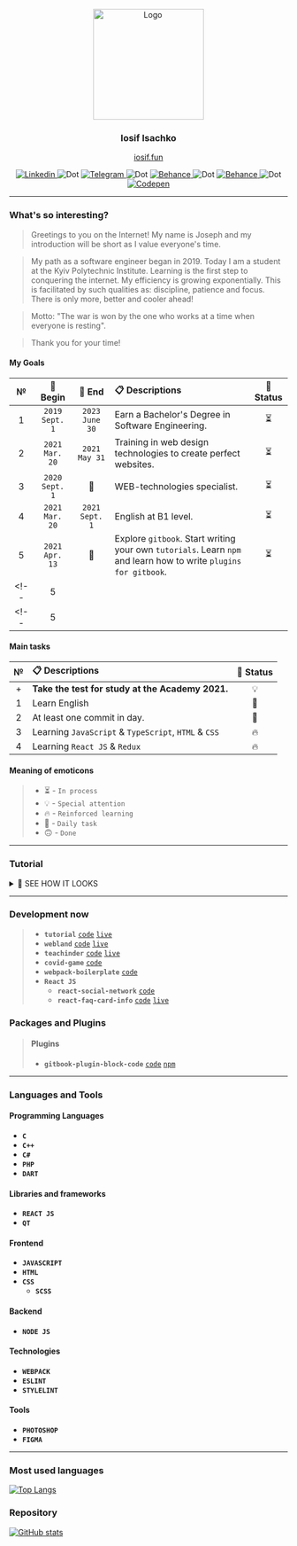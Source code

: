 <p align="center">
	<a href="https://github.com/luamoris">
		<img width="200" src="https://cutt.ly/CvrmOdx" alt="Logo"/>
	</a>
</p>
<h3 align="center">Iosif Isachko</h3>
<p align="center">
	<a href="https://iosif.fun/">iosif.fun</a>
</p>
<p align="center">
	<a href="https://www.linkedin.com/in/iosif-isachko-2631061a7/">
		<img src="https://cutt.ly/1vrmZ8B" alt="Linkedin"/>
	</a>
	<img src="https://cutt.ly/Wvrm0Z3" alt="Dot"/>
	<a href="https://t.me/I0S1F">
		<img src="https://cutt.ly/JvrQi0H" alt="Telegram"/>
	</a>
	<img src="https://cutt.ly/Wvrm0Z3" alt="Dot"/>
	<a href="https://www.behance.net/yaiosifua2980">
		<img src="https://cutt.ly/8vrQsZh" alt="Behance"/>
	</a>
	<img src="https://cutt.ly/Wvrm0Z3" alt="Dot"/>
	<a href="https://gitlab.com/luamoris">
		<img src="https://cutt.ly/XvrQgeN" alt="Behance"/>
	</a>
	<img src="https://cutt.ly/Wvrm0Z3" alt="Dot"/>
	<a href="https://codepen.io/luamoris/pens/public">
		<img src="https://cutt.ly/zvrQh5y" alt="Codepen"/>
	</a>
</p>

_______________________________________

### What's so interesting?

> Greetings to you on the Internet!
> My name is Joseph and my introduction will be short as I value everyone's time.

> My path as a software engineer began in 2019.
> Today I am a student at the Kyiv Polytechnic Institute.
> Learning is the first step to conquering the internet.
> My efficiency is growing exponentially.
> This is facilitated by such qualities as: discipline, patience and focus.
> There is only more, better and cooler ahead!

> Motto: "The war is won by the one who works at a time when everyone is resting".

> Thank you for your time!

#### My Goals

| №   | &#128197; Begin          | &#128198; End      | &#128203; Descriptions     | &#128678; Status |
| :-: | :----------------------: | :----------------: | :------------------------- | :--------------: |
|1|`2019 Sept. 1`|`2023 June 30`|Earn a Bachelor's Degree in Software Engineering.|&#9203;|
|2|`2021 Mar. 20`|`2021 May 31`|Training in web design technologies to create perfect websites.|&#9203;|
|3|`2020 Sept. 1`|&#127773;|WEB-technologies specialist.|&#9203;|
|4|`2021 Mar. 20`|`2021 Sept. 1`|English at B1 level.|&#9203;|
|5|`2021 Apr. 13`|&#127773;|Explore `gitbook`. Start writing your own `tutorials`. Learn `npm` and learn how to write `plugins for gitbook`.|&#9203;|
<!-- |5||||| -->
<!-- |5||||| -->


#### Main tasks

| №   | &#128203; Descriptions     | &#128678; Status |
| :-: | :------------------------- | :--------------: |
|+|**Take the test for study at the Academy 2021.**|&#128161;|
|1|Learn English|&#129327;|
|2|At least one commit in day.|&#129327;|
|3|Learning `JavaScript` & `TypeScript`, `HTML` & `CSS`|&#128293;|
|4|Learning `React JS` & `Redux`|&#128293;|


#### Meaning of emoticons

> + &#9203; - `In process`
> + &#128161; - `Special attention`
> + &#128293; - `Reinforced learning`
> + &#129327; - `Daily task`
> + &#128579; - `Done`


_______________________________________

### Tutorial

<details>
	<summary>&#128640; SEE HOW IT LOOKS</summary>
	<p align="center">
		<a href="https://luamoris.github.io/tutorial/">View Online</a>
		<p></p>
		<img src="https://cutt.ly/cvrDtVv"/>
	</p>
</details>

_______________________________________

### Development now
> + __`tutorial`__ [`code`][rep-1] [`live`][live-1]
> + __`webland`__ [`code`][rep-2] [`live`][live-2]
> + __`teachinder`__ [`code`][rep-5] [`live`][live-5]
> + __`covid-game`__ [`code`][rep-7]
> + __`webpack-boilerplate`__ [`code`][rep-6]
> + __`React JS`__
> 	+ __`react-social-network`__ [`code`][rep-3]
> 	+ __`react-faq-card-info`__ [`code`][rep-4] [`live`][live-4]


[rep-1]: https://github.com/luamoris/tutorial
[live-1]: https://luamoris.github.io/tutorial/

[rep-2]: https://github.com/luamoris/webland
[live-2]: https://iosif.fun/

[rep-3]: https://github.com/luamoris/react-social-network
[live-3]: #

[rep-4]: https://github.com/luamoris/react-faq-card-info
[live-4]: https://luamoris.github.io/react-faq-card-info/

[rep-5]: https://github.com/luamoris/teachinder
[live-5]: https://luamoris.github.io/teachinder/

[rep-6]: https://github.com/luamoris/webpack-boilerplate
[live-6]: #

[rep-7]: https://github.com/luamoris/covid-game
[live-7]: #


### Packages and Plugins
> #### Plugins
> 	+ __`gitbook-plugin-block-code`__ [`code`][src-1] [`npm`][npm-1]

[src-1]: https://github.com/luamoris/gitbook-plugin-block-code
[npm-1]: https://www.npmjs.com/package/gitbook-plugin-block-code

_______________________________________

### Languages and Tools

#### Programming Languages
+ __`C`__
+ __`C++`__
+ __`C#`__
+ __`PHP`__
+ __`DART`__

#### Libraries and frameworks
+ __`REACT JS`__
+ __`QT`__

#### Frontend
* __`JAVASCRIPT`__
* __`HTML`__
* __`CSS`__
	* __`SCSS`__

#### Backend
+ __`NODE JS`__

#### Technologies
* __`WEBPACK`__
* __`ESLINT`__
* __`STYLELINT`__

#### Tools
+ __`PHOTOSHOP`__
+ __`FIGMA`__


_______________________________________

### Most used languages
[![Top Langs][lan]][stats]

### Repository
[![GitHub stats][rep]][stats]


[stats]: https://github.com/luamoris

[lan]: https://github-readme-stats.vercel.app/api/top-langs/?username=luamoris&hide_border=true&title_color=6AB024&langs_count=5&hide_title=true&layout=compact

[rep]: https://github-readme-stats.vercel.app/api?username=luamoris&show_icons=true&hide_rank=true&include_all_commits=true&hide_title=true&icon_color=609B24&hide_border=true&cache_seconds=99999
